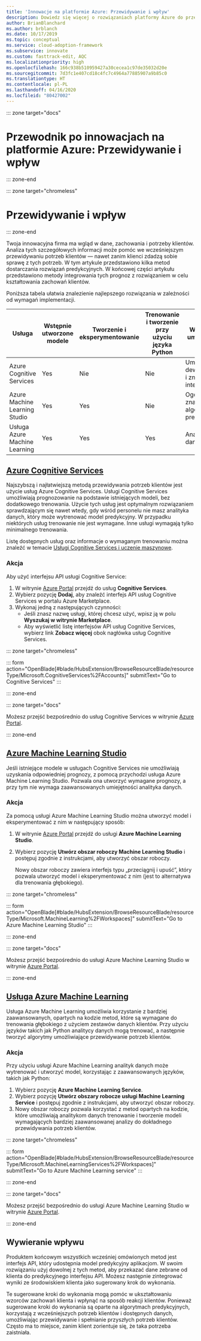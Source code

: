 ```yaml
---
title: 'Innowacje na platformie Azure: Przewidywanie i wpływ'
description: Dowiedz się więcej o rozwiązaniach platformy Azure do przewidywania potrzeb klientów i ponownego integrowania prognoz z rozwiązaniem w celu wpływania na zachowanie klientów.
author: BrianBlanchard
ms.author: brblanch
ms.date: 10/17/2019
ms.topic: conceptual
ms.service: cloud-adoption-framework
ms.subservice: innovate
ms.custom: fasttrack-edit, AQC
ms.localizationpriority: high
ms.openlocfilehash: 166c938b510959427a30cecea1c97de35032d20e
ms.sourcegitcommit: 7d3fc1e407cd18c4fc7c4964a77885907a9b85c0
ms.translationtype: HT
ms.contentlocale: pl-PL
ms.lasthandoff: 04/16/2020
ms.locfileid: "80427002"
---
```

::: zone target="docs"

# <a name="azure-innovation-guide-predict-and-influence"></a>Przewodnik po innowacjach na platformie Azure: Przewidywanie i wpływ

::: zone-end

::: zone target="chromeless"

# <a name="predict-and-influence"></a>Przewidywanie i wpływ

::: zone-end

Twoja innowacyjna firma ma wgląd w dane, zachowania i potrzeby klientów. Analiza tych szczegółowych informacji może pomóc we wcześniejszym przewidywaniu potrzeb klientów — nawet zanim klienci zdadzą sobie sprawę z tych potrzeb. W tym artykule przedstawiono kilka metod dostarczania rozwiązań predykcyjnych. W końcowej części artykułu przedstawiono metody integrowania tych prognoz z rozwiązaniem w celu kształtowania zachowań klientów.

Poniższa tabela ułatwia znalezienie najlepszego rozwiązania w zależności od wymagań implementacji.

|Usługa  |Wstępnie utworzone modele  |Tworzenie i eksperymentowanie  |Trenowanie i tworzenie przy użyciu języka Python|Wymagane umiejętności|
|---------|---------|---------|---------|---------|
|Azure Cognitive Services|Yes|Nie|Nie|Umiejętności deweloperskie i znajomość interfejsu API|
|Azure Machine Learning Studio|Yes|Yes|Nie|Ogólna znajomość algorytmów predykcyjnych|
|Usługa Azure Machine Learning|Yes|Yes|Yes|Analityk danych|

## <a name="azure-cognitive-services"></a>[Azure Cognitive Services](#tab/CognitiveServices)

Najszybszą i najłatwiejszą metodą przewidywania potrzeb klientów jest użycie usług Azure Cognitive Services. Usługi Cognitive Services umożliwiają prognozowanie na podstawie istniejących modeli, bez dodatkowego trenowania. Użycie tych usług jest optymalnym rozwiązaniem sprawdzającym się nawet wtedy, gdy wśród personelu nie masz analityka danych, który może wytrenować model predykcyjny. W przypadku niektórych usług trenowanie nie jest wymagane. Inne usługi wymagają tylko minimalnego trenowania.

Listę dostępnych usług oraz informacje o wymaganym trenowaniu można znaleźć w temacie [Usługi Cognitive Services i uczenie maszynowe](https://docs.microsoft.com/azure/cognitive-services/cognitive-services-and-machine-learning#service-requirements-for-the-data-model).

### <a name="action"></a>Akcja

Aby użyć interfejsu API usługi Cognitive Service:

1. W witrynie [Azure Portal](https://ms.portal.azure.com/#blade/HubsExtension/BrowseResource/resourceType/Microsoft.CognitiveServices%2FAccounts) przejdź do usług **Cognitive Services**.
2. Wybierz pozycję **Dodaj**, aby znaleźć interfejs API usług Cognitive Services w portalu Azure Marketplace.
3. Wykonaj jedną z następujących czynności:
   - Jeśli znasz nazwę usługi, której chcesz użyć, wpisz ją w polu **Wyszukaj w witrynie Marketplace**.
   - Aby wyświetlić listę interfejsów API usług Cognitive Services, wybierz link **Zobacz więcej** obok nagłówka usług Cognitive Services.

::: zone target="chromeless"

<!-- markdownlint-disable DOCSMD001 -->

::: form action="OpenBlade[#blade/HubsExtension/BrowseResourceBlade/resourceType/Microsoft.CognitiveServices%2FAccounts]" submitText="Go to Cognitive Services" :::

<!-- markdownlint-enable DOCSMD001 -->

::: zone-end

::: zone target="docs"

Możesz przejść bezpośrednio do usług Cognitive Services w witrynie [Azure Portal](https://portal.azure.com/#blade/HubsExtension/BrowseResourceBlade/resourceType/Microsoft.CognitiveServices%2FAccounts).

::: zone-end

## <a name="azure-machine-learning-studio"></a>[Azure Machine Learning Studio](#tab/MachineLearningStudio)

Jeśli istniejące modele w usługach Cognitive Services nie umożliwiają uzyskania odpowiedniej prognozy, z pomocą przychodzi usługa Azure Machine Learning Studio. Pozwala ona utworzyć wymagane prognozy, a przy tym nie wymaga zaawansowanych umiejętności analityka danych.

<!-- markdownlint-disable MD024 -->

### <a name="action"></a>Akcja

Za pomocą usługi Azure Machine Learning Studio można utworzyć model i eksperymentować z nim w następujący sposób:

1. W witrynie [Azure Portal](https://portal.azure.com/#blade/HubsExtension/BrowseResourceBlade/resourceType/Microsoft.MachineLearning%2FWorkspaces) przejdź do usługi **Azure Machine Learning Studio**.
2. Wybierz pozycję **Utwórz obszar roboczy Machine Learning Studio** i postępuj zgodnie z instrukcjami, aby utworzyć obszar roboczy.

   Nowy obszar roboczy zawiera interfejs typu „przeciągnij i upuść”, który pozwala utworzyć model i eksperymentować z nim (jest to alternatywa dla trenowania głębokiego).

::: zone target="chromeless"

<!-- markdownlint-disable DOCSMD001 -->

::: form action="OpenBlade[#blade/HubsExtension/BrowseResourceBlade/resourceType/Microsoft.MachineLearning%2FWorkspaces]" submitText="Go to Azure Machine Learning Studio" :::

<!-- markdownlint-enable DOCSMD001 -->

::: zone-end

::: zone target="docs"

Możesz przejść bezpośrednio do usługi Azure Machine Learning Studio w witrynie [Azure Portal](https://portal.azure.com/#blade/HubsExtension/BrowseResourceBlade/resourceType/Microsoft.MachineLearning%2FWorkspaces).

::: zone-end

## <a name="azure-machine-learning-service"></a>[Usługa Azure Machine Learning](#tab/MachineLearningService)

Usługa Azure Machine Learning umożliwia korzystanie z bardziej zaawansowanych, opartych na kodzie metod, które są wymagane do trenowania głębokiego z użyciem zestawów danych klientów. Przy użyciu języków takich jak Python analitycy danych mogą trenować, a następnie tworzyć algorytmy umożliwiające przewidywanie potrzeb klientów.

### <a name="action"></a>Akcja

Przy użyciu usługi Azure Machine Learning analityk danych może wytrenować i utworzyć model, korzystając z zaawansowanych języków, takich jak Python:

1. Wybierz pozycję **Azure Machine Learning Service**.
2. Wybierz pozycję **Utwórz obszary robocze usługi Machine Learning Service** i postępuj zgodnie z instrukcjami, aby utworzyć obszar roboczy.
3. Nowy obszar roboczy pozwala korzystać z metod opartych na kodzie, które umożliwiają analitykom danych trenowanie i tworzenie modeli wymagających bardziej zaawansowanej analizy do dokładnego przewidywania potrzeb klientów.

::: zone target="chromeless"

<!-- markdownlint-disable DOCSMD001 -->

::: form action="OpenBlade[#blade/HubsExtension/BrowseResourceBlade/resourceType/Microsoft.MachineLearningServices%2FWorkspaces]" submitText="Go to Azure Machine Learning service" :::

<!-- markdownlint-enable DOCSMD001 -->

::: zone-end

::: zone target="docs"

Możesz przejść bezpośrednio do usługi Azure Machine Learning Studio w witrynie [Azure Portal](https://portal.azure.com/#blade/HubsExtension/BrowseResourceBlade/resourceType/Microsoft.MachineLearningServices%2FWorkspaces).

::: zone-end

## <a name="influence"></a>Wywieranie wpływu

Produktem końcowym wszystkich wcześniej omówionych metod jest interfejs API, który udostępnia model predykcyjny aplikacjom. W swoim rozwiązaniu użyj dowolnej z tych metod, aby przekazać dane zebrane od klienta do predykcyjnego interfejsu API. Możesz następnie zintegrować wyniki ze środowiskiem klienta jako sugerowany krok do wykonania.

Te sugerowane kroki do wykonania mogą pomóc w ukształtowaniu wzorców zachowań klienta i wpłynąć na sposób reakcji klientów. Ponieważ sugerowane kroki do wykonania są oparte na algorytmach predykcyjnych, korzystają z wcześniejszych potrzeb klientów i dostępnych danych, umożliwiając przewidywanie i spełnianie przyszłych potrzeb klientów. Często ma to miejsce, zanim klient zorientuje się, że taka potrzeba zaistniała.

